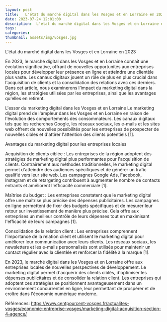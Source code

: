 ```yaml
---
layout: post
title:   L'état du marché digital dans les Vosges et en Lorraine en 2023
date: 2023-07-24 12:01:00
description:  L'état du marché digital dans les Vosges et en Lorraine en 2023
tags: 
categories:
thumbnail: assets/img/vosges.jpg
---
```

L'état du marché digital dans les Vosges et en Lorraine en 2023

En 2023, le marché digital dans les Vosges et en Lorraine connaît une évolution significative, offrant de nouvelles opportunités aux entreprises locales pour développer leur présence en ligne et atteindre une clientèle plus vaste. Les canaux digitaux jouent un rôle de plus en plus crucial dans l'acquisition de clients et la consolidation des relations avec ces derniers. Dans cet article, nous examinerons l'impact du marketing digital dans la région, les stratégies utilisées par les entreprises, ainsi que les avantages qu'elles en retirent.

L'essor du marketing digital dans les Vosges et en Lorraine
Le marketing digital prend de l'ampleur dans les Vosges et en Lorraine en raison de l'évolution des comportements des consommateurs. Les canaux digitaux tels que les recherches Google, les réseaux sociaux, les e-mails et les sites web offrent de nouvelles possibilités pour les entreprises de prospecter de nouvelles cibles et d'attirer l'attention des clients potentiels [1].

Avantages du marketing digital pour les entreprises locales

 Acquisition de clients ciblée : Les entreprises de la région adoptent des stratégies de marketing digital plus performantes pour l'acquisition de clients. Contrairement aux méthodes traditionnelles, le marketing digital permet d'atteindre des audiences spécifiques et de générer un trafic qualifié vers leur site web. Les campagnes Google Ads, Facebook, Instagram et de retargeting contribuent à augmenter le nombre de contacts entrants et améliorent l'efficacité commerciale [1].

 Maîtrise du budget : Les entreprises constatent que le marketing digital offre une maîtrise plus précise des dépenses publicitaires. Les campagnes en ligne permettent de fixer des budgets spécifiques et de mesurer leur retour sur investissement de manière plus précise. Cela offre aux entreprises un meilleur contrôle de leurs dépenses tout en maximisant l'efficacité de leurs campagnes [1].

 Consolidation de la relation client : Les entreprises comprennent l'importance de la relation client et utilisent le marketing digital pour améliorer leur communication avec leurs clients. Les réseaux sociaux, les newsletters et les e-mails personnalisés sont utilisés pour maintenir un contact régulier avec la clientèle et renforcer la fidélité à la marque [1].

En 2023, le marché digital dans les Vosges et en Lorraine offre aux entreprises locales de nouvelles perspectives de développement. Le marketing digital permet d'acquérir des clients ciblés, d'optimiser les dépenses publicitaires et de consolider la relation client. Les entreprises qui adoptent ces stratégies se positionnent avantageusement dans un environnement concurrentiel en ligne, leur permettant de prospérer et de croître dans l'économie numérique moderne.

Références: https://www.centpourcent-vosges.fr/actualites-vosges/economie-entreprise-vosges/marketing-digital-acquisition-section-4-agence/